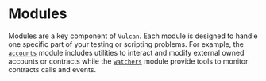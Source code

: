 # Modules

Modules are a key component of `Vulcan`. Each module is designed to handle one specific part of your
testing or scripting problems. For example, the [`accounts`](./accounts.md) module includes
utilities to interact and modify external owned accounts or contracts while the
[`watchers`](./watchers.md) module provide tools to monitor contracts calls and events.

